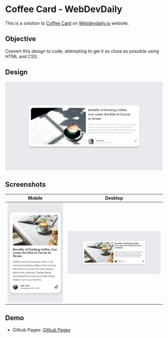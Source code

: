 # Coffee Card - WebDevDaily

This is a solution to [Coffee Card](https://www.webdevdaily.io/challenges/coffee-card-275) on [Webdevdaily.io](https://www.webdevdaily.io/) website.

## Objective

Convert this design to code, attempting to get it as close as possible using HTML and CSS.

## Design

![](./design/challenge-275.png)

## Screenshots

| Mobile                        | Desktop                        |
| ----------------------------- | ------------------------------ |
| ![](./screenshots/mobile.png) | ![](./screenshots/desktop.png) |

## Demo

- Github Pages: [Github Pages](https://bccpadge.github.io/coffee-card/)
